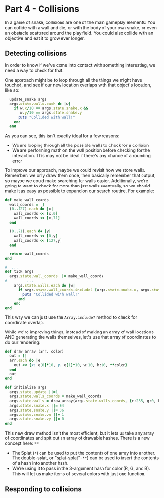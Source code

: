 # Part 4 - Collisions

In a game of snake, collisions are one of the main gameplay elements:  You can collide with a wall and die, or with the body of your own snake, or even an obstacle scattered around the play field.  You could also collide with an objective and eat it to grow ever longer.

## Detecting collisions
In order to know if we've come into contact with something interesting, we need a way to check for that.
 
One approach might be to loop through all the things we might have touched, and see if our new location overlaps with that object's location, like so:
```ruby
  update_snake args
  args.state.walls.each do |w|
    if w.x/10 == args.state.snake.x &&
       w.y/10 == args.state.snake.y
      puts "Collided with wall!"
    end
  end
```

As you can see, this isn't exactly ideal for a few reasons:
* We are looping through all the possible walls to check for a collision
* We are performing math on the wall position before checking for the interaction. This may not be ideal if there's any chance of a rounding error

To improve our approach, maybe we could revisit how we store walls. Remember: we only draw them once, then basically remember that output, so maybe we could make searching for walls easier.  Additionally, we're going to want to check for more than just walls eventually, so we should make it as easy as possible to expand on our search routine.
For example:
```ruby
def make_wall_coords
  wall_coords = []
  (0..127).each do |x|
    wall_coords << [x,0]
    wall_coords << [x,71]
  end

  (0..71).each do |y|
    wall_coords << [0,y]
    wall_coords << [127,y]
  end

  return wall_coords
end

#  ...
def tick args
  args.state.wall_coords ||= make_wall_coords
#         ...  
    args.state.walls.each do |w|
      if args.state.wall_coords.include? [args.state.snake.x, args.state.snake.y]
        puts "Collided with wall!"
      end
    end
end
```

This way we can just use the `Array.include?` method to check for coordinate overlap.

While we're improving things, instead of making an array of wall locations AND generating the walls themselves, let's use that array of coordinates to do our rendering:

```ruby
def draw_array (arr, color)
  out = []
  arr.each do |e|
    out << {x: e[0]*10, y: e[1]*10, w:10, h:10, **color}
  end
  out
end

def initialize args
  args.state.update ||=1
  args.state.walls_coords = make_wall_coords
  args.state.walls = draw_array(args.state.walls_coords, {r:255, g:0, b:0})
  args.state.snake.x ||= 64
  args.state.snake.y ||= 36
  args.state.snake.vx ||= 1
  args.state.snake.vy ||= 0
end
```


This new draw method isn't the most efficient, but it lets us take any array of coordinates and spit out an array of drawable hashes.
There is a new concept here: `**`
* The Splat (`*`) can be used to put the contents of one array into another.  The double-splat, or "splat-splat" (`**`) can be used to insert the contents of a hash into another hash.
* We're using it to pass in the 3-argument hash for color (R, G, and B).  This will let us make items of several colors with just one function.

## Responding to collisions 